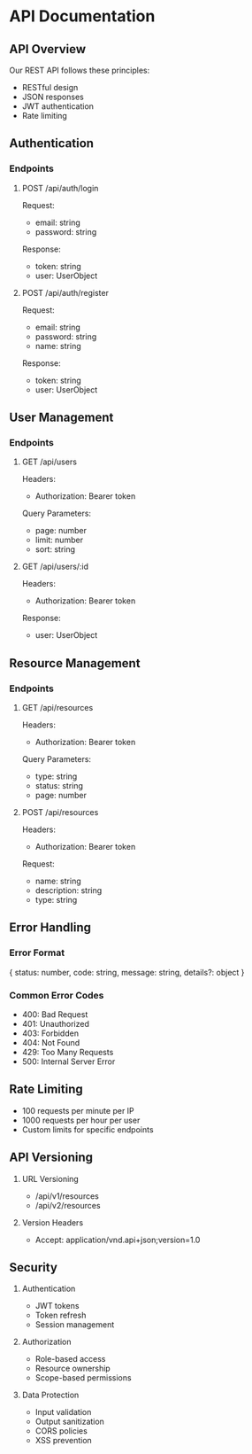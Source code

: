 # API Documentation

## API Overview

Our REST API follows these principles:

- RESTful design
- JSON responses
- JWT authentication
- Rate limiting

## Authentication

### Endpoints

1. POST /api/auth/login

   Request:

   - email: string
   - password: string

   Response:

   - token: string
   - user: UserObject

2. POST /api/auth/register

   Request:

   - email: string
   - password: string
   - name: string

   Response:

   - token: string
   - user: UserObject

## User Management

### Endpoints

1. GET /api/users

   Headers:

   - Authorization: Bearer token

   Query Parameters:

   - page: number
   - limit: number
   - sort: string

2. GET /api/users/:id

   Headers:

   - Authorization: Bearer token

   Response:

   - user: UserObject

## Resource Management

### Endpoints

1. GET /api/resources

   Headers:

   - Authorization: Bearer token

   Query Parameters:

   - type: string
   - status: string
   - page: number

2. POST /api/resources

   Headers:

   - Authorization: Bearer token

   Request:

   - name: string
   - description: string
   - type: string

## Error Handling

### Error Format

{
status: number,
code: string,
message: string,
details?: object
}

### Common Error Codes

- 400: Bad Request
- 401: Unauthorized
- 403: Forbidden
- 404: Not Found
- 429: Too Many Requests
- 500: Internal Server Error

## Rate Limiting

- 100 requests per minute per IP
- 1000 requests per hour per user
- Custom limits for specific endpoints

## API Versioning

1. URL Versioning

   - /api/v1/resources
   - /api/v2/resources

2. Version Headers

   - Accept: application/vnd.api+json;version=1.0

## Security

1. Authentication

   - JWT tokens
   - Token refresh
   - Session management

2. Authorization

   - Role-based access
   - Resource ownership
   - Scope-based permissions

3. Data Protection

   - Input validation
   - Output sanitization
   - CORS policies
   - XSS prevention
